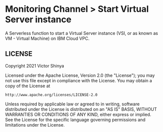 # Monitoring Channel > Start Virtual Server instance

A Serverless function to start a Virtual Server instance (VSI, or as known as VM - Virtual Machine) on IBM Cloud VPC.

## LICENSE

Copyright 2021 Victor Shinya

Licensed under the Apache License, Version 2.0 (the "License");
you may not use this file except in compliance with the License.
You may obtain a copy of the License at

    http://www.apache.org/licenses/LICENSE-2.0

Unless required by applicable law or agreed to in writing, software
distributed under the License is distributed on an "AS IS" BASIS,
WITHOUT WARRANTIES OR CONDITIONS OF ANY KIND, either express or implied.
See the License for the specific language governing permissions and
limitations under the License.
